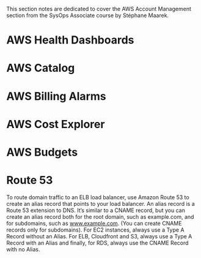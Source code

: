 This section notes are dedicated to cover the AWS Account Management section from the SysOps Associate course by Stéphane Maarek.

# AWS Health Dashboards


# AWS Catalog

# AWS Billing Alarms

# AWS Cost Explorer

# AWS Budgets




# Route 53
To route domain traffic to an ELB load balancer, use Amazon Route 53 to create an alias record that points to your load balancer. An alias record is a Route 53 extension to DNS. It’s similar to a CNAME record, but you can create an alias record both for the root domain, such as example.com, and for subdomains, such as www.example.com. (You can create CNAME records only for subdomains). For EC2 instances, always use a Type A Record without an Alias. For ELB, Cloudfront and S3, always use a Type A Record with an Alias and finally, for RDS, always use the CNAME Record with no Alias.